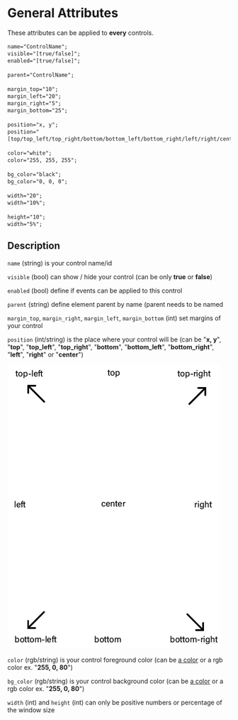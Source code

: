# General Attributes

These attributes can be applied to **every** controls.

    name="ControlName";
    visible="[true/false]";
    enabled="[true/false]";

    parent="ControlName";

    margin_top="10";
    margin_left="20";
    margin_right="5";
    margin_bottom="25";
    
    position="x, y";
    position="[top/top_left/top_right/bottom/bottom_left/bottom_right/left/right/center]";
    
    color="white";
    color="255, 255, 255";
    
    bg_color="black";
    bg_color="0, 0, 0";
    
    width="20";
    width="10%";
    
    height="10";
    width="5%";

## Description
`name` (string) is your control name/id

`visible` (bool) can show / hide your control (can be only **true** or **false**)

`enabled` (bool) define if events can be applied to this control

`parent` (string) define element parent by name (parent needs to be named

`margin_top`, `margin_right`, `margin_left`, `margin_bottom` (int) set margins of your control

`position` (int/string) is the place where your control will be (can be "**x, y**", "**top**", "**top_left**", "**top_right**", "**bottom**", "**bottom_left**", "**bottom_right**", "**left**", "**right**" or "**center**")

![position_schema](images/position_schema.png)


`color` (rgb/string) is your control foreground color (can be [a color](Colors.md) or a rgb color ex. "**255, 0, 80**")

`bg_color` (rgb/string) is your control background color (can be [a color](Colors.md) or a rgb color ex. "**255, 0, 80**")

`width` (int) and `height` (int) can only be positive numbers or percentage of the window size
